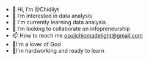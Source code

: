 - 👋 Hi, I’m @Chidilyt
- 👀 I’m interested in data analysis 
- 🌷 I'm currently learning data analysis 
- 💞️ I’m looking to collaborate on infopreneurship
- 📫 How to reach me osujichiomadelight@gmail.com
- 🤭I'm a lover of God
- 🥰I'm hardworking and ready to learn
<!---
Chidilyt/Chidilyt is a ✨ special ✨ repository because its `README.md` (this file) appears on your GitHub profile.
You can click the Preview link to take a look at your changes.
--->
